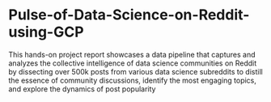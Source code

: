 # Pulse-of-Data-Science-on-Reddit-using-GCP
This hands-on project report showcases a data pipeline that captures and analyzes the collective intelligence of data science communities on Reddit by dissecting over 500k posts from various data science subreddits to distill the essence of community discussions, identify the most engaging topics, and explore the dynamics of post popularity

